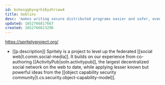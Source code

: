 ```yaml
---
id: bshesgqbyvgrk16yzhrcww4
title: Goblins
desc: 'makes writing secure distributed programs easier and safer, even in a mutually suspicious network.'
updated: 1652766817667
created: 1652766623296
---
```


https://spritelyproject.org/

- [[p.description]] Spritely is a project to level up the federated [[social web|t.comm.social-media]]. It builds on our experience from co-authoring [[ActivityPub|soln.activitypub]], the largest decentralized social network on the web to date, while applying lesser known but powerful ideas from the [[object capability security community|t.cs.security.object-capability-model]].